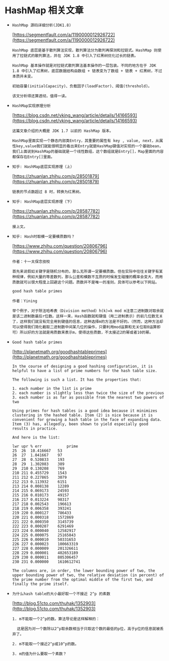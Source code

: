 # HashMap 相关文章

* `HashMap 源码详细分析(JDK1.8)`

    [https://segmentfault.com/a/1190000012926722](https://segmentfault.com/a/1190000012926722)

    ```
    HashMap 底层是基于散列算法实现，散列算法分为散列再探测和拉链式。HashMap 则使用了拉链式的散列算法，并在 JDK 1.8 中引入了红黑树优化过长的链表。

    HashMap 基本操作就是对拉链式散列算法基本操作的一层包装。不同的地方在于 JDK 1.8 中引入了红黑树，底层数据结构由数组 + 链表变为了数组 + 链表 + 红黑树，不过本质并未变。

    初始容量(initialCapacity)、负载因子(loadFactor)、阈值(threshold)。

    该文分析得还算透彻，值得一读。
    ```

* `HashMap实现原理分析`

    [https://blog.csdn.net/vking_wang/article/details/14166593](https://blog.csdn.net/vking_wang/article/details/14166593)

    ```
    这篇文章介绍的大概是 JDK 1.7 以前的 HashMap 版本。

    HashMap里面实现一个静态内部类Entry，其重要的属性有 key , value, next，从属性key,value我们就能很明显的看出来Entry就是HashMap键值对实现的一个基础bean，我们上面说到HashMap的基础就是一个线性数组，这个数组就是Entry[]，Map里面的内容都保存在Entry[]里面。

* `知乎: HashMap底层实现原理（上）`

    [https://zhuanlan.zhihu.com/p/28501879](https://zhuanlan.zhihu.com/p/28501879)

    ```
    链表的节点数超过 8 时，转换为红黑树。
    ```

* `知乎: HashMap底层实现原理（下）`

    [https://zhuanlan.zhihu.com/p/28587782](https://zhuanlan.zhihu.com/p/28587782)


    ```
    接上文。
    ```

* `知乎: Hash时取模一定要模质数吗？`

    [https://www.zhihu.com/question/20806796](https://www.zhihu.com/question/20806796)

    ```
    作者：十一太保念技校

    首先来说假如关键字是随机分布的，那么无所谓一定要模质数。但在实际中往往关键字有某种规律，例如大量的等差数列，那么公差和模数不互质的时候发生碰撞的概率会变大，而用质数就可以很大程度上回避这个问题。质数并不是唯一的准则，具体可以参考以下网站。
    
    good hash table primes

    作者：Yining

    举个例子，对于除法哈希表（Division method）h(k)=k mod m注意二进制数对取余就是该二进制数最后r位数。这样一来，Hash函数就和键值（用二进制表示）的前几位数无关了，这样我们就没有完全用到键值的信息，这种选择m的方法是不好的。（然而，这种方法却可以使得我们简化截取二进制数中间某几位的操作，只要利用mod运算和无关位取0运算即可）所以好的方法就是用质数来表示m，使得这些质数，不太接近2的幂或者10的幂。
    ```

* `Good hash table primes`

    [http://planetmath.org/goodhashtableprimes](http://planetmath.org/goodhashtableprimes)

    ```
    In the course of designing a good hashing configuration, it is helpful to have a list of prime numbers for the hash table size.

    The following is such a list. It has the properties that:

    1. each number in the list is prime
    2. each number is slightly less than twice the size of the previous
    3. each number is as far as possible from the nearest two powers of two

    Using primes for hash tables is a good idea because it minimizes clustering in the hashed table. Item (2) is nice because it is convenient for growing a hash table in the face of expanding data. Item (3) has, allegedly, been shown to yield especially good results in practice.

    And here is the list:

    lwr	upr	% err	        prime
    25	26	10.416667	53
    26	27	1.041667	97
    27	28	0.520833	193
    28	29	1.302083	389
    29	210	0.130208	769
    210	211	0.455729	1543
    211	212	0.227865	3079
    212	213	0.113932	6151
    213	214	0.008138	12289
    214	215	0.069173	24593
    215	216	0.010173	49157
    216	217	0.013224	98317
    217	218	0.002543	196613
    218	219	0.006358	393241
    219	220	0.000127	786433
    220	221	0.000318	1572869
    221	222	0.000350	3145739
    222	223	0.000207	6291469
    223	224	0.000040	12582917
    224	225	0.000075	25165843
    225	226	0.000010	50331653
    226	227	0.000023	100663319
    227	228	0.000009	201326611
    228	229	0.000001	402653189
    229	230	0.000011	805306457
    230	231	0.000000	1610612741

    The columns are, in order, the lower bounding power of two, the upper bounding power of two, the relative deviation (in percent) of the prime number from the optimal middle of the first two, and finally the prime itself.

    ```

* `为什么hash table的大小最好取一个不接近 2^p 的素数`

    [http://blog.51cto.com/thuhak/1352903](http://blog.51cto.com/thuhak/1352903)

    ```
    1. m不能取一个2^p的数。算法导论是这样解释的：

      这是因为对一个数除以2^p取余数相当于只取这个数的最低的p位，高于p位的信息就被丢弃了。

    2. m不能取一个接近2^p或10^p的数。

    3. m的值为什么要取一个素数？
    ```